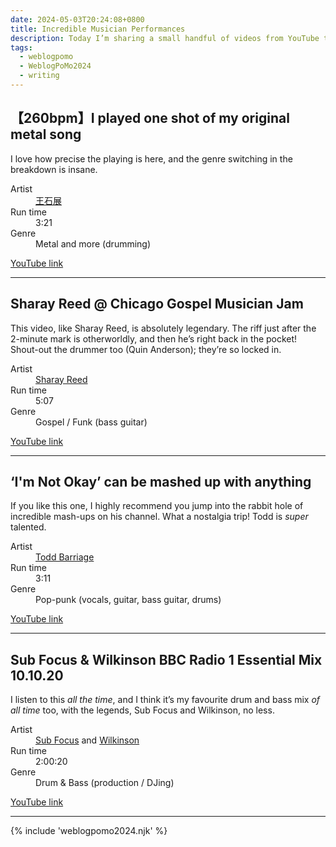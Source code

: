 ```yaml
---
date: 2024-05-03T20:24:08+0800
title: Incredible Musician Performances
description: Today I’m sharing a small handful of videos from YouTube that have been captivating me, showcasing some <em>tremendously</em> talented musicians’ performances.
tags:
  - weblogpomo
  - WeblogPoMo2024
  - writing
---
```


<h2 id="王石展" class=" [ gamma ] "> 【260bpm】I played one shot of my original metal song</h2>

I love how precise the playing is here, and the genre switching in the breakdown is insane.

<dl>
    <dt>Artist</dt>
    <dd><a href="https://www.youtube.com/@wangshizhan721" rel="external noopener">王石展</a></dd>
    <dt>Run time</dt>
    <dd>3:21</dd>
    <dt>Genre</dt>
    <dd>Metal and more (drumming)</dd>
</dl>

<noscript>
    <p><a href="https://www.youtube.com/watch?v=SXLCmQATnog" rel="external noopener">YouTube link</a></p>
</noscript>

<c-youtube slug="SXLCmQATnog" label="【260bpm】I played one shot of my original metal song"></c-youtube>

--------

<h2 id="sharay-reed" class=" [ gamma ] ">Sharay Reed @ Chicago Gospel Musician Jam</h2>

This video, like Sharay Reed, is absolutely legendary. The riff just after the 2-minute mark is otherworldly, and then he’s right back in the pocket! Shout-out the drummer too (Quin Anderson); they’re so locked in.

<dl>
    <dt>Artist</dt>
    <dd><a href="https://www.youtube.com/@HattieMacD" rel="external noopener">Sharay Reed</a></dd>
    <dt>Run time</dt>
    <dd>5:07</dd>
    <dt>Genre</dt>
    <dd>Gospel / Funk (bass guitar)</dd>
</dl>

<noscript>
    <p><a href="https://www.youtube.com/watch?v=pATcvr3zAhg" rel="external noopener">YouTube link</a></p>
</noscript>

<c-youtube slug="pATcvr3zAhg" label="Sharay Reed @ Chicago Gospel Musician Jam"></c-youtube>

--------

<h2 id="todd-barriage" class=" [ gamma ] ">‘I'm Not Okay’ can be mashed up with anything</h2>

If you like this one, I highly recommend you jump into the rabbit hole of incredible mash-ups on his channel. What a nostalgia trip! Todd is *super* talented.

<dl>
    <dt>Artist</dt>
    <dd><a href="https://www.youtube.com/@toddbarriage" rel="external noopener">Todd Barriage</a></dd>
    <dt>Run time</dt>
    <dd>3:11</dd>
    <dt>Genre</dt>
    <dd>Pop-punk (vocals, guitar, bass guitar, drums)</dd>
</dl>

<noscript>
    <p><a href="https://www.youtube.com/watch?v=uVrpPAjqDZQ" rel="external noopener">YouTube link</a></p>
</noscript>

<c-youtube slug="uVrpPAjqDZQ" label="‘I'm Not Okay’ can be mashed up with anything"></c-youtube>

--------

<h2 id="sub-focus-wilkinson" class=" [ gamma ] ">Sub Focus & Wilkinson BBC Radio 1 Essential Mix 10.10.20</h2>

I listen to this *all the time*, and I think it’s my favourite drum and bass mix *of all time* too, with the legends, Sub Focus and Wilkinson, no less.

<dl>
    <dt>Artist</dt>
    <dd><a href="https://www.youtube.com/@SubFocus" rel="external noopener">Sub Focus</a> and <a href="https://www.youtube.com/@WilkinsonMusic" rel="external noopener">Wilkinson</a></dd>
    <dt>Run time</dt>
    <dd>2:00:20</dd>
    <dt>Genre</dt>
    <dd>Drum & Bass (production / DJing)</dd>
</dl>

<noscript>
    <p><a href="https://www.youtube.com/watch?v=ZwPXM_uL5Pc" rel="external noopener">YouTube link</a></p>
</noscript>

<c-youtube slug="ZwPXM_uL5Pc" label="Sub Focus & Wilkinson BBC Radio 1 Essential Mix 10.10.20"></c-youtube>

--------

{% include 'weblogpomo2024.njk' %}
